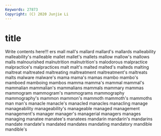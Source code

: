 ```yaml
---
Keywords: 27873
Copyright: (C) 2020 Junjie Li
---
```


# title

Write contents here!!!
ers 
mall 
mall's 
mallard
mallard's 
mallards 
malleability 
malleability's 
malleable 
mallet 
mallet's 
mallets 
mallow 
mallow's
mallows 
malls 
malnourished 
malnutrition 
malnutrition's 
malodorous 
malpractice 
malpractice's 
malpractices 
malt
malt's 
malted 
malted's 
malteds 
malting 
maltreat 
maltreated 
maltreating 
maltreatment 
maltreatment's
maltreats 
malts 
malware 
malware's 
mama 
mama's 
mamas 
mambo 
mambo's 
mamboed
mamboing 
mambos 
mamma 
mamma's 
mammal 
mammal's 
mammalian 
mammalian's 
mammalians 
mammals
mammary 
mammas 
mammogram 
mammogram's 
mammograms 
mammography 
mammography's 
mammon 
mammon's 
mammoth
mammoth's 
mammoths 
man 
man's 
manacle 
manacle's 
manacled 
manacles 
manacling 
manage
manageability 
manageability's 
manageable 
managed 
management 
management's 
manager 
manager's 
managerial 
managers
manages 
managing 
manatee 
manatee's 
manatees 
mandarin 
mandarin's 
mandarins 
mandate 
mandate's
mandated 
mandates 
mandating 
mandatory 
mandible 
mandible's 
